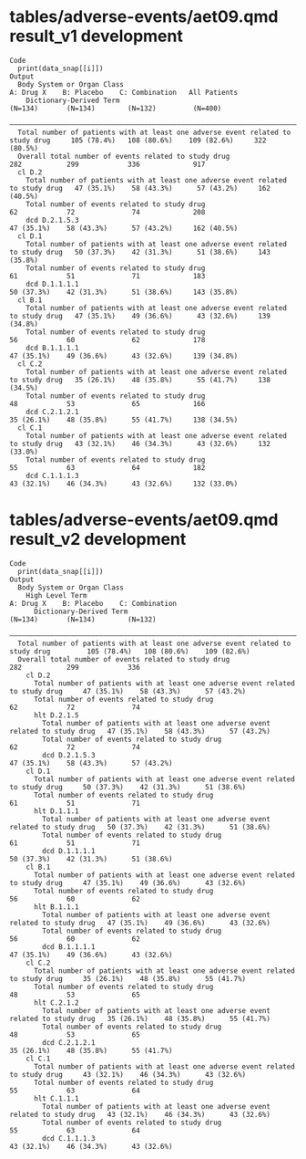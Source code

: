 # tables/adverse-events/aet09.qmd result_v1 development

    Code
      print(data_snap[[i]])
    Output
      Body System or Organ Class                                                          A: Drug X    B: Placebo    C: Combination   All Patients
        Dictionary-Derived Term                                                            (N=134)       (N=134)        (N=132)         (N=400)   
      ————————————————————————————————————————————————————————————————————————————————————————————————————————————————————————————————————————————
      Total number of patients with at least one adverse event related to study drug     105 (78.4%)   108 (80.6%)    109 (82.6%)     322 (80.5%) 
      Overall total number of events related to study drug                                   282           299            336             917     
      cl D.2                                                                                                                                      
        Total number of patients with at least one adverse event related to study drug   47 (35.1%)    58 (43.3%)      57 (43.2%)     162 (40.5%) 
        Total number of events related to study drug                                         62            72              74             208     
        dcd D.2.1.5.3                                                                    47 (35.1%)    58 (43.3%)      57 (43.2%)     162 (40.5%) 
      cl D.1                                                                                                                                      
        Total number of patients with at least one adverse event related to study drug   50 (37.3%)    42 (31.3%)      51 (38.6%)     143 (35.8%) 
        Total number of events related to study drug                                         61            51              71             183     
        dcd D.1.1.1.1                                                                    50 (37.3%)    42 (31.3%)      51 (38.6%)     143 (35.8%) 
      cl B.1                                                                                                                                      
        Total number of patients with at least one adverse event related to study drug   47 (35.1%)    49 (36.6%)      43 (32.6%)     139 (34.8%) 
        Total number of events related to study drug                                         56            60              62             178     
        dcd B.1.1.1.1                                                                    47 (35.1%)    49 (36.6%)      43 (32.6%)     139 (34.8%) 
      cl C.2                                                                                                                                      
        Total number of patients with at least one adverse event related to study drug   35 (26.1%)    48 (35.8%)      55 (41.7%)     138 (34.5%) 
        Total number of events related to study drug                                         48            53              65             166     
        dcd C.2.1.2.1                                                                    35 (26.1%)    48 (35.8%)      55 (41.7%)     138 (34.5%) 
      cl C.1                                                                                                                                      
        Total number of patients with at least one adverse event related to study drug   43 (32.1%)    46 (34.3%)      43 (32.6%)     132 (33.0%) 
        Total number of events related to study drug                                         55            63              64             182     
        dcd C.1.1.1.3                                                                    43 (32.1%)    46 (34.3%)      43 (32.6%)     132 (33.0%) 

# tables/adverse-events/aet09.qmd result_v2 development

    Code
      print(data_snap[[i]])
    Output
      Body System or Organ Class                                                                                                       
        High Level Term                                                                       A: Drug X    B: Placebo    C: Combination
          Dictionary-Derived Term                                                              (N=134)       (N=134)        (N=132)    
      —————————————————————————————————————————————————————————————————————————————————————————————————————————————————————————————————
      Total number of patients with at least one adverse event related to study drug         105 (78.4%)   108 (80.6%)    109 (82.6%)  
      Overall total number of events related to study drug                                       282           299            336      
        cl D.2                                                                                                                         
          Total number of patients with at least one adverse event related to study drug     47 (35.1%)    58 (43.3%)      57 (43.2%)  
          Total number of events related to study drug                                           62            72              74      
          hlt D.2.1.5                                                                                                                  
            Total number of patients with at least one adverse event related to study drug   47 (35.1%)    58 (43.3%)      57 (43.2%)  
            Total number of events related to study drug                                         62            72              74      
            dcd D.2.1.5.3                                                                    47 (35.1%)    58 (43.3%)      57 (43.2%)  
        cl D.1                                                                                                                         
          Total number of patients with at least one adverse event related to study drug     50 (37.3%)    42 (31.3%)      51 (38.6%)  
          Total number of events related to study drug                                           61            51              71      
          hlt D.1.1.1                                                                                                                  
            Total number of patients with at least one adverse event related to study drug   50 (37.3%)    42 (31.3%)      51 (38.6%)  
            Total number of events related to study drug                                         61            51              71      
            dcd D.1.1.1.1                                                                    50 (37.3%)    42 (31.3%)      51 (38.6%)  
        cl B.1                                                                                                                         
          Total number of patients with at least one adverse event related to study drug     47 (35.1%)    49 (36.6%)      43 (32.6%)  
          Total number of events related to study drug                                           56            60              62      
          hlt B.1.1.1                                                                                                                  
            Total number of patients with at least one adverse event related to study drug   47 (35.1%)    49 (36.6%)      43 (32.6%)  
            Total number of events related to study drug                                         56            60              62      
            dcd B.1.1.1.1                                                                    47 (35.1%)    49 (36.6%)      43 (32.6%)  
        cl C.2                                                                                                                         
          Total number of patients with at least one adverse event related to study drug     35 (26.1%)    48 (35.8%)      55 (41.7%)  
          Total number of events related to study drug                                           48            53              65      
          hlt C.2.1.2                                                                                                                  
            Total number of patients with at least one adverse event related to study drug   35 (26.1%)    48 (35.8%)      55 (41.7%)  
            Total number of events related to study drug                                         48            53              65      
            dcd C.2.1.2.1                                                                    35 (26.1%)    48 (35.8%)      55 (41.7%)  
        cl C.1                                                                                                                         
          Total number of patients with at least one adverse event related to study drug     43 (32.1%)    46 (34.3%)      43 (32.6%)  
          Total number of events related to study drug                                           55            63              64      
          hlt C.1.1.1                                                                                                                  
            Total number of patients with at least one adverse event related to study drug   43 (32.1%)    46 (34.3%)      43 (32.6%)  
            Total number of events related to study drug                                         55            63              64      
            dcd C.1.1.1.3                                                                    43 (32.1%)    46 (34.3%)      43 (32.6%)  

